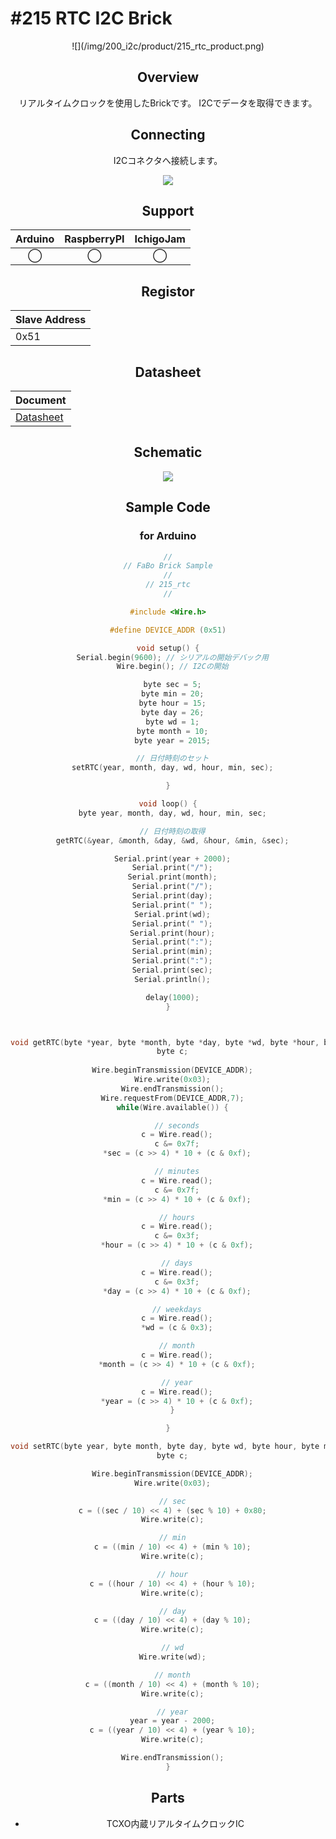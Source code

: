 # #215 RTC I2C Brick

<center>![](/img/200_i2c/product/215_rtc_product.png)
<!--COLORME-->

## Overview
リアルタイムクロックを使用したBrickです。
I2Cでデータを取得できます。

## Connecting
I2Cコネクタへ接続します。

![](/img/200_i2c/connect/215_rtc_connect.jpg)

## Support
|Arduino|RaspberryPI|IchigoJam|
|:--:|:--:|:--:|
|◯|◯|◯|

## Registor
| Slave Address |
| -- |
| 0x51 |

## Datasheet
| Document |
| -- |
| [Datasheet](http://www.jp.nxp.com/documents/data_sheet/PCF2129.pdf) |

## Schematic
![](/img/200_i2c/schematic/215_rtc_schematic.png)

## Sample Code
### for Arduino
```c
//
// FaBo Brick Sample
//
// 215_rtc
//

#include <Wire.h>

#define DEVICE_ADDR (0x51)

void setup() {
  Serial.begin(9600); // シリアルの開始デバック用
  Wire.begin(); // I2Cの開始

  byte sec = 5;
  byte min = 20;
  byte hour = 15;
  byte day = 26;
  byte wd = 1;
  byte month = 10;
  byte year = 2015;

  // 日付時刻のセット
  setRTC(year, month, day, wd, hour, min, sec);

}

void loop() {
  byte year, month, day, wd, hour, min, sec;

  // 日付時刻の取得
  getRTC(&year, &month, &day, &wd, &hour, &min, &sec);

  Serial.print(year + 2000);
  Serial.print("/");
  Serial.print(month);
  Serial.print("/");
  Serial.print(day);
  Serial.print(" ");
  Serial.print(wd);
  Serial.print(" ");
  Serial.print(hour);
  Serial.print(":");
  Serial.print(min);
  Serial.print(":");
  Serial.print(sec);
  Serial.println();

  delay(1000);
}



void getRTC(byte *year, byte *month, byte *day, byte *wd, byte *hour, byte *min, byte *sec) {
  byte c;
  
  Wire.beginTransmission(DEVICE_ADDR);
  Wire.write(0x03);
  Wire.endTransmission();
  Wire.requestFrom(DEVICE_ADDR,7);
  while(Wire.available()) {

    // seconds
    c = Wire.read();
    c &= 0x7f;
    *sec = (c >> 4) * 10 + (c & 0xf);

    // minutes
    c = Wire.read();
    c &= 0x7f;
    *min = (c >> 4) * 10 + (c & 0xf);

    // hours
    c = Wire.read();
    c &= 0x3f;
    *hour = (c >> 4) * 10 + (c & 0xf);

    // days
    c = Wire.read();
    c &= 0x3f;
    *day = (c >> 4) * 10 + (c & 0xf);

    // weekdays
    c = Wire.read();
    *wd = (c & 0x3);

    // month
    c = Wire.read();
    *month = (c >> 4) * 10 + (c & 0xf);

    // year
    c = Wire.read();
    *year = (c >> 4) * 10 + (c & 0xf);
  }

}

void setRTC(byte year, byte month, byte day, byte wd, byte hour, byte min, byte sec) {
  byte c;

  Wire.beginTransmission(DEVICE_ADDR);
  Wire.write(0x03);

  // sec
  c = ((sec / 10) << 4) + (sec % 10) + 0x80;
  Wire.write(c);

  // min
  c = ((min / 10) << 4) + (min % 10);
  Wire.write(c);

  // hour
  c = ((hour / 10) << 4) + (hour % 10);
  Wire.write(c);

  // day
  c = ((day / 10) << 4) + (day % 10);
  Wire.write(c);

  // wd
  Wire.write(wd);

  // month
  c = ((month / 10) << 4) + (month % 10);
  Wire.write(c);

  // year
  year = year - 2000;
  c = ((year / 10) << 4) + (year % 10);
  Wire.write(c);

  Wire.endTransmission();
}

```

## Parts
- TCXO内蔵リアルタイムクロックIC

